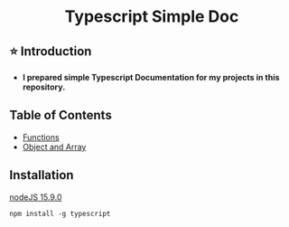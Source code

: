 <h1 align="center">Typescript Simple Doc</h1> 


## ⭐ Introduction 
- **I prepared simple Typescript Documentation for my projects in this repository.**


## Table of Contents
- [Functions]()
- [Object and Array]()

## Installation
[nodeJS 15.9.0](https://nodejs.org/en/)

```npm install -g typescript```
